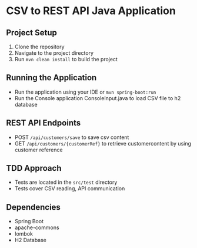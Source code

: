 # CSV to REST API Java Application

## Project Setup

1. Clone the repository
2. Navigate to the project directory
3. Run `mvn clean install` to build the project

## Running the Application

- Run the application using your IDE or `mvn spring-boot:run`
- Run the Console application ConsoleInput.java to load CSV file to h2 database


## REST API Endpoints

- POST `/api/customers/save` to save csv content 
- GET `/api/customers/{customerRef}` to retrieve customercontent  by using customer reference

## TDD Approach

- Tests are located in the `src/test` directory
- Tests cover CSV reading, API communication

## Dependencies

- Spring Boot
- apache-commons
- lombok
- H2 Database
